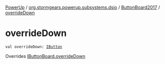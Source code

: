 [PowerUp](../../index.md) / [org.stormgears.powerup.subsystems.dsio](../index.md) / [ButtonBoard2017](index.md) / [overrideDown](./override-down.md)

# overrideDown

`val overrideDown: `[`IButton`](../../org.stormgears.utils.dsio/-i-button/index.md)

Overrides [IButtonBoard.overrideDown](../-i-button-board/override-down.md)

